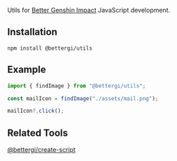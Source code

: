 Utils for [Better Genshin Impact](https://github.com/babalae/better-genshin-impact) JavaScript development.

## Installation

```shell
npm install @bettergi/utils
```

## Example

```ts
import { findImage } from "@bettergi/utils";

const mailIcon = findImage("./assets/mail.png");

mailIcon?.click();
```

## Related Tools

[@bettergi/create-script](https://www.npmjs.com/package/@bettergi/create-script)
